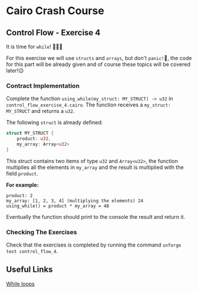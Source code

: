 # Cairo Crash Course 

## Control Flow - Exercise 4
It is time for `while`! 🎉🎊✨

For this exercise we will use `structs` and `arrays`, but don't `panic!`😬, the code for this part will be already given and of course these topics will be covered later!😉

### Contract Implementation
Complete the function `using_while(my_struct: MY_STRUCT) -> u32` in `control_flow_exercise_4.cairo`.
The function receives a `my_struct: MY_STRUCT` and returns a `u32`. 

The following `struct` is already defined:
```rust
struct MY_STRUCT {
    product: u32,
    my_array: Array<u32>
}
```

This struct contains two items of type `u32` and `Array<u32>`, the function multiplies all the elements in `my_array` and the result is multiplied with the field `product`.

**For example:**
```
product: 2
my_array: [1, 2, 3, 4] (multiplying the elements) 24
using_while() = product * my_array = 48
```

Eventually the function should print to the console the result and return it.

### Checking The Exercises
Check that the exercises is completed by running the command `snforge test control_flow_4`.

## Useful Links
[While loops](https://book.cairo-lang.org/ch02-05-control-flow.html)